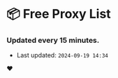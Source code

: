 # :package: Free Proxy List
### Updated every 15 minutes.

- Last updated: `2024-09-19 14:34`

:heart:
